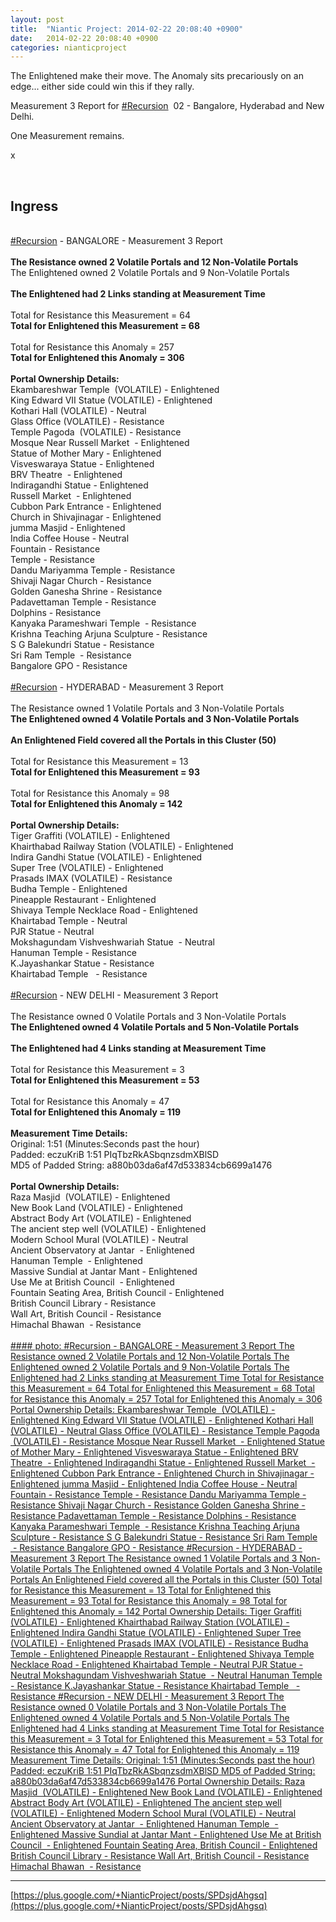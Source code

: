 ```yaml
---
layout: post
title:  "Niantic Project: 2014-02-22 20:08:40 +0900"
date:   2014-02-22 20:08:40 +0900
categories: nianticproject
---
```

The Enlightened make their move. The Anomaly sits precariously on an edge... either side could win this if they rally.

Measurement 3 Report for  [#Recursion](https://plus.google.com/s/%23Recursion "")  02 - Bangalore, Hyderabad and New Delhi.

One Measurement remains.

x<div class="shared"><br /><h2>Ingress</h2><br /><a rel="nofollow" class="ot-hashtag" href="https://plus.google.com/s/%23Recursion">#Recursion</a> - BANGALORE - Measurement 3 Report<br /><br /><b>The Resistance owned 2 Volatile Portals and 12 Non-Volatile Portals</b><br />The Enlightened owned 2 Volatile Portals and 9 Non-Volatile Portals<br /><br /><b>The Enlightened had 2 Links standing at Measurement Time</b><br /><br />Total for Resistance this Measurement = 64<br /><b>Total for Enlightened this Measurement = 68</b><br /><br />Total for Resistance this Anomaly = 257<br /><b>Total for Enlightened this Anomaly = 306</b><br /><br /><b>Portal Ownership Details:</b><br />Ekambareshwar Temple  (VOLATILE) - Enlightened<br />King Edward VII Statue (VOLATILE) - Enlightened<br />Kothari Hall (VOLATILE) - Neutral<br />Glass Office (VOLATILE) - Resistance<br />Temple Pagoda  (VOLATILE) - Resistance<br />Mosque Near Russell Market  - Enlightened<br />Statue of Mother Mary - Enlightened<br />Visveswaraya Statue - Enlightened<br />BRV Theatre  - Enlightened<br />Indiragandhi Statue - Enlightened<br />Russell Market  - Enlightened<br />Cubbon Park Entrance - Enlightened<br />Church in Shivajinagar - Enlightened<br />jumma Masjid - Enlightened<br />India Coffee House - Neutral<br />Fountain - Resistance<br />Temple - Resistance<br />Dandu Mariyamma Temple - Resistance<br />Shivaji Nagar Church - Resistance<br />Golden Ganesha Shrine - Resistance<br />Padavettaman Temple - Resistance<br />Dolphins - Resistance<br />Kanyaka Parameshwari Temple  - Resistance<br />Krishna Teaching Arjuna Sculpture - Resistance<br />S G Balekundri Statue - Resistance<br />Sri Ram Temple  - Resistance<br />Bangalore GPO - Resistance<br /><br /><a rel="nofollow" class="ot-hashtag" href="https://plus.google.com/s/%23Recursion">#Recursion</a> - HYDERABAD - Measurement 3 Report<br /><br />The Resistance owned 1 Volatile Portals and 3 Non-Volatile Portals<br /><b>The Enlightened owned 4 Volatile Portals and 3 Non-Volatile Portals</b><br /><br /><b>An Enlightened Field covered all the Portals in this Cluster (50)</b><br /><br />Total for Resistance this Measurement = 13<br /><b>Total for Enlightened this Measurement = 93</b><br /><br />Total for Resistance this Anomaly = 98<br /><b>Total for Enlightened this Anomaly = 142</b><br /><br /><b>Portal Ownership Details:</b><br />Tiger Graffiti (VOLATILE) - Enlightened<br />Khairthabad Railway Station (VOLATILE) - Enlightened<br />Indira Gandhi Statue (VOLATILE) - Enlightened<br />Super Tree (VOLATILE) - Enlightened<br />Prasads IMAX (VOLATILE) - Resistance<br />Budha Temple - Enlightened<br />Pineapple Restaurant - Enlightened<br />Shivaya Temple Necklace Road - Enlightened<br />Khairtabad Temple - Neutral<br />PJR Statue - Neutral<br />Mokshagundam Vishveshwariah Statue  - Neutral<br />Hanuman Temple - Resistance<br />K.Jayashankar Statue - Resistance<br />Khairtabad Temple   - Resistance<br /><br /><a rel="nofollow" class="ot-hashtag" href="https://plus.google.com/s/%23Recursion">#Recursion</a> - NEW DELHI - Measurement 3 Report<br /><br />The Resistance owned 0 Volatile Portals and 3 Non-Volatile Portals<br /><b>The Enlightened owned 4 Volatile Portals and 5 Non-Volatile Portals</b><br /><br /><b>The Enlightened had 4 Links standing at Measurement Time</b><br /><br />Total for Resistance this Measurement = 3<br /><b>Total for Enlightened this Measurement = 53</b><br /><br />Total for Resistance this Anomaly = 47<br /><b>Total for Enlightened this Anomaly = 119</b><br /><br /><b>Measurement Time Details:</b><br />Original: 1:51 (Minutes:Seconds past the hour)<br />Padded: eczuKriB 1:51 PIqTbzRkASbqnzsdmXBlSD<br />MD5 of Padded String: a880b03da6af47d533834cb6699a1476<br /><br /><b>Portal Ownership Details:</b><br />Raza Masjid  (VOLATILE) - Enlightened<br />New Book Land (VOLATILE) - Enlightened<br />Abstract Body Art (VOLATILE) - Enlightened<br />The ancient step well (VOLATILE) - Enlightened<br />Modern School Mural (VOLATILE) - Neutral<br />Ancient Observatory at Jantar  - Enlightened<br />Hanuman Temple  - Enlightened<br />Massive Sundial at Jantar Mant - Enlightened<br />Use Me at British Council  - Enlightened<br />Fountain Seating Area, British Council - Enlightened<br />British Council Library - Resistance<br />Wall Art, British Council - Resistance<br />Himachal Bhawan  - Resistance<br /><br /></div>
[#### photo: #Recursion - BANGALORE - Measurement 3 Report
The Resistance owned 2 Volatile Portals and 12 Non-Volatile Portals
The Enlightened owned 2 Volatile Portals and 9 Non-Volatile Portals
The Enlightened had 2 Links standing at Measurement Time
Total for Resistance this Measurement = 64
Total for Enlightened this Measurement = 68
Total for Resistance this Anomaly = 257
Total for Enlightened this Anomaly = 306
Portal Ownership Details:
Ekambareshwar Temple  (VOLATILE) - Enlightened
King Edward VII Statue (VOLATILE) - Enlightened
Kothari Hall (VOLATILE) - Neutral
Glass Office (VOLATILE) - Resistance
Temple Pagoda  (VOLATILE) - Resistance
Mosque Near Russell Market  - Enlightened
Statue of Mother Mary - Enlightened
Visveswaraya Statue - Enlightened
BRV Theatre  - Enlightened
Indiragandhi Statue - Enlightened
Russell Market  - Enlightened
Cubbon Park Entrance - Enlightened
Church in Shivajinagar - Enlightened
jumma Masjid - Enlightened
India Coffee House - Neutral
Fountain - Resistance
Temple - Resistance
Dandu Mariyamma Temple - Resistance
Shivaji Nagar Church - Resistance
Golden Ganesha Shrine - Resistance
Padavettaman Temple - Resistance
Dolphins - Resistance
Kanyaka Parameshwari Temple  - Resistance
Krishna Teaching Arjuna Sculpture - Resistance
S G Balekundri Statue - Resistance
Sri Ram Temple  - Resistance
Bangalore GPO - Resistance
#Recursion - HYDERABAD - Measurement 3 Report
The Resistance owned 1 Volatile Portals and 3 Non-Volatile Portals
The Enlightened owned 4 Volatile Portals and 3 Non-Volatile Portals
An Enlightened Field covered all the Portals in this Cluster (50)
Total for Resistance this Measurement = 13
Total for Enlightened this Measurement = 93
Total for Resistance this Anomaly = 98
Total for Enlightened this Anomaly = 142
Portal Ownership Details:
Tiger Graffiti (VOLATILE) - Enlightened
Khairthabad Railway Station (VOLATILE) - Enlightened
Indira Gandhi Statue (VOLATILE) - Enlightened
Super Tree (VOLATILE) - Enlightened
Prasads IMAX (VOLATILE) - Resistance
Budha Temple - Enlightened
Pineapple Restaurant - Enlightened
Shivaya Temple Necklace Road - Enlightened
Khairtabad Temple - Neutral
PJR Statue - Neutral
Mokshagundam Vishveshwariah Statue  - Neutral
Hanuman Temple - Resistance
K.Jayashankar Statue - Resistance
Khairtabad Temple   - Resistance
#Recursion - NEW DELHI - Measurement 3 Report
The Resistance owned 0 Volatile Portals and 3 Non-Volatile Portals
The Enlightened owned 4 Volatile Portals and 5 Non-Volatile Portals
The Enlightened had 4 Links standing at Measurement Time
Total for Resistance this Measurement = 3
Total for Enlightened this Measurement = 53
Total for Resistance this Anomaly = 47
Total for Enlightened this Anomaly = 119
Measurement Time Details:
Original: 1:51 (Minutes:Seconds past the hour)
Padded: eczuKriB 1:51 PIqTbzRkASbqnzsdmXBlSD
MD5 of Padded String: a880b03da6af47d533834cb6699a1476
Portal Ownership Details:
Raza Masjid  (VOLATILE) - Enlightened
New Book Land (VOLATILE) - Enlightened
Abstract Body Art (VOLATILE) - Enlightened
The ancient step well (VOLATILE) - Enlightened
Modern School Mural (VOLATILE) - Neutral
Ancient Observatory at Jantar  - Enlightened
Hanuman Temple  - Enlightened
Massive Sundial at Jantar Mant - Enlightened
Use Me at British Council  - Enlightened
Fountain Seating Area, British Council - Enlightened
British Council Library - Resistance
Wall Art, British Council - Resistance
Himachal Bhawan  - Resistance](https://lh5.googleusercontent.com/-EtkSD8fSeHs/UwiDd3LZgrI/AAAAAAAAkLw/okkPIDWpFmU/w1536-h2048/IMG_20140222_154100.jpg "")
- - -
[https://plus.google.com/+NianticProject/posts/SPDsjdAhgsq](https://plus.google.com/+NianticProject/posts/SPDsjdAhgsq)
